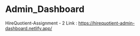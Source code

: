 # Admin_Dashboard
HireQuotient-Assignment - 2 
Link : https://hirequotient-admin-dashboard.netlify.app/

